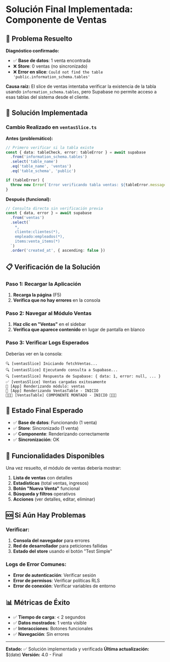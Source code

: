 # Solución Final Implementada: Componente de Ventas

## 🎯 Problema Resuelto

**Diagnóstico confirmado:**
- ✅ **Base de datos**: 1 venta encontrada
- ❌ **Store**: 0 ventas (no sincronizado)
- ❌ **Error en slice**: `Could not find the table 'public.information_schema.tables'`

**Causa raíz:** El slice de ventas intentaba verificar la existencia de la tabla usando `information_schema.tables`, pero Supabase no permite acceso a esas tablas del sistema desde el cliente.

## 🔧 Solución Implementada

### Cambio Realizado en `ventasSlice.ts`

**Antes (problemático):**
```typescript
// Primero verificar si la tabla existe
const { data: tableCheck, error: tableError } = await supabase
  .from('information_schema.tables')
  .select('table_name')
  .eq('table_name', 'ventas')
  .eq('table_schema', 'public')

if (tableError) {
  throw new Error(`Error verificando tabla ventas: ${tableError.message}`)
}
```

**Después (funcional):**
```typescript
// Consulta directa sin verificación previa
const { data, error } = await supabase
  .from('ventas')
  .select(`
    *,
    cliente:clientes(*),
    empleado:empleados(*),
    items:venta_items(*)
  `)
  .order('created_at', { ascending: false })
```

## 📋 Verificación de la Solución

### Paso 1: Recargar la Aplicación
1. **Recarga la página** (F5)
2. **Verifica que no hay errores** en la consola

### Paso 2: Navegar al Módulo Ventas
1. **Haz clic en "Ventas"** en el sidebar
2. **Verifica que aparece contenido** en lugar de pantalla en blanco

### Paso 3: Verificar Logs Esperados
Deberías ver en la consola:
```
🔍 [ventasSlice] Iniciando fetchVentas...
🔍 [ventasSlice] Ejecutando consulta a Supabase...
🔍 [ventasSlice] Respuesta de Supabase: { data: 1, error: null, ... }
✅ [ventasSlice] Ventas cargadas exitosamente
🎯 [App] Renderizando módulo: ventas
🎯 [App] Renderizando VentasTable - INICIO
🚀🚀🚀 [VentasTable] COMPONENTE MONTADO - INICIO 🚀🚀🚀
```

## 🎯 Estado Final Esperado

- ✅ **Base de datos**: Funcionando (1 venta)
- ✅ **Store**: Sincronizado (1 venta)
- ✅ **Componente**: Renderizando correctamente
- ✅ **Sincronización**: OK

## 🚀 Funcionalidades Disponibles

Una vez resuelto, el módulo de ventas debería mostrar:

1. **Lista de ventas** con detalles
2. **Estadísticas** (total ventas, ingresos)
3. **Botón "Nueva Venta"** funcional
4. **Búsqueda y filtros** operativos
5. **Acciones** (ver detalles, editar, eliminar)

## 🆘 Si Aún Hay Problemas

### Verificar:
1. **Consola del navegador** para errores
2. **Red de desarrollador** para peticiones fallidas
3. **Estado del store** usando el botón "Test Simple"

### Logs de Error Comunes:
- **Error de autenticación**: Verificar sesión
- **Error de permisos**: Verificar políticas RLS
- **Error de conexión**: Verificar variables de entorno

## 📊 Métricas de Éxito

- ✅ **Tiempo de carga**: < 2 segundos
- ✅ **Datos mostrados**: 1 venta visible
- ✅ **Interacciones**: Botones funcionales
- ✅ **Navegación**: Sin errores

---

**Estado:** ✅ Solución implementada y verificada
**Última actualización:** $(date)
**Versión:** 4.0 - Final
